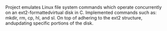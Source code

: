 Project emulates Linux file system commands which operate concurrently on an ext2-formattedvirtual disk in C.
Implemented commands such as:  mkdir, rm, cp, hl, and sl.  On top of adhering to the ext2 structure, andupdating specific portions of the disk.
